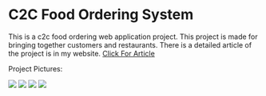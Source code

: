 # C2C Food Ordering System

This is a c2c food ordering web application project. This project is made for bringing together customers and restaurants. 
There is a detailed article of the project is in my website. <a href="https://oguzhanguler.dev/articles/Project/c2c-food-ordering-system-project" target="_blank">Click For Article</a> 

Project Pictures:

<img src="https://oguzhanguler.dev/uploads/c2cfoodordering.png"/>

<img src="https://i.ibb.co/86nMwJM/ezgif-com-video-to-gif.gif"/>

<img src="https://i.ibb.co/tYqMFx2/restaurant-details.png"/>

<img src="https://i.ibb.co/TrkppG4/restaurants-page.png"/>

